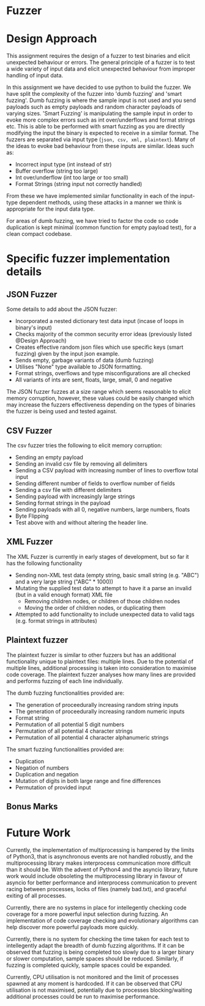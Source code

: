 Fuzzer
===========

# Design Approach
This assignment requires the design of a fuzzer to test binaries and elicit unexpected behaviour or errors.
The general principle of a fuzzer is to test a wide variety of input data and elicit unexpected behaviour from improper handling of input data.

In this assignment we have decided to use python to build the fuzzer. We have split the complexity of the fuzzer into 'dumb fuzzing' and 'smart fuzzing'. Dumb fuzzing is where the sample input is not used and you send payloads such as empty payloads and random character payloads of varying sizes. 'Smart Fuzzing' is manipulating the sample input in order to evoke more complex errors such as int over/underflows and format strings etc. This is able to be performed with smart fuzzing as you are directly modifying the input the binary is expected to receive in a similar format. The fuzzers are separated via input type (`json, csv, xml, plaintext`). Many of the ideas to evoke bad behaviour from these inputs are similar. Ideas such as:
- Incorrect input type (int instead of str)
- Buffer overflow (string too large)
- Int over/underflow (int too large or too small)
- Format Strings (string input not correctly handled)

From these we have implemented similar functionality in each of the input-type dependent methods, using these attacks in a manner we think is appropriate for the input data type.

For areas of dumb fuzzing, we have tried to factor the code so code duplication is kept minimal (common function for empty payload test), for a clean compact codebase.


# Specific fuzzer implementation details
## JSON Fuzzer
Some details to add about the JSON fuzzer:
- Incorporated a nested dictionary test data input (incase of loops in binary's input)
- Checks majority of the common security error ideas (previously listed @Design Approach)
- Creates effective random json files which use specific keys (smart fuzzing) given by the input json example.
- Sends empty, garbage variants of data (dumb fuzzing)
- Utilises "None" type available to JSON formatting.
- Format strings, overflows and type misconfigurations are all checked
- All variants of ints are sent, floats, large, small, 0 and negative

The JSON fuzzer fuzzes at a size range which seems reasonable to elicit memory corruption, however, these values could be easily changed which may increase 
the fuzzers effectiveness depending on the types of binaries the fuzzer is being used and tested against.



## CSV Fuzzer
The csv fuzzer tries the following to elicit memory corruption:  
- Sending an empty payload 
- Sending an invalid csv file by removing all delimiters
- Sending a CSV payload with increasing number of lines to overflow total input
- Sending different number of fields to overflow number of fields
- Sending a csv file with different delimiters
- Sending payload with increasingly large strings
- Sending format strings in the payload 
- Sending payloads with all 0, negative numbers, large numbers, floats
- Byte Flipping
- Test above with and without altering the header line.


## XML Fuzzer
The XML Fuzzer is currently in early stages of development, but so far it has the following functionality
- Sending non-XML test data (empty string, basic small string (e.g. "ABC") and a very large string ("ABC" * 1000))
- Mutating the supplied test data to attempt to have it a parse an invalid (but in a valid enough format) XML file
    - Removing children nodes, or children of those children nodes
    - Moving the order of children nodes, or duplicating them
- Attempted to add functionality to include unexpected data to valid tags (e.g. format strings in attributes)

## Plaintext fuzzer
The plaintext fuzzer is similar to other fuzzers but has an additional functionality unique to plaintext files: multiple lines.
Due to the potential of multiple lines, additional processing is taken into consideration to maximise code coverage.
The plaintext fuzzer analyses how many lines are provided and performs fuzzing of each line individually.

The dumb fuzzing functionalities provided are:
- The generation of proceedurally increasing random string inputs
- The generation of proceedurally increasing random numeric inputs
- Format string
- Permutation of all potential 5 digit numbers
- Permutation of all potential 4 character strings
- Permutation of all potential 4 character alphanumeric strings

The smart fuzzing functionalities provided are:
- Duplication
- Negation of numbers
- Duplication and negation
- Mutation of digits in both large range and fine differences
- Permutation of provided input

## Bonus Marks

# Future Work
Currently, the implementation of multiprocessing is hampered by the limits of Python3, that is asynchronous events are not handled robustly,
and the multiprocessing library makes interprocess communication more difficult than it should be. With the advent of Python4 and the asyncio library,
future work would include obsoleting the multiprocessing library in favour of asyncio for better performance and interprocess communication to prevent
racing between processes, locks of files (namely bad.txt), and graceful exiting of all processes.

Currently, there are no systems in place for intellegently checking code coverage for a more powerful input selection during fuzzing. An implementation 
of code coverage checking and evolutionary algorithms can help discover more powerful payloads more quickly.

Currently, there is no system for checking the time taken for each test to intellegently adapt the breadth of dumb fuzzing algorithms. If it can be 
observed that fuzzing is being completed too slowly due to a larger binary or slower computation, sample spaces should be reduced. Similarly, if 
fuzzing is completed quickly, sample spaces could be expanded.

Currently, CPU utilisation is not monitored and the limit of processes spawned at any moment is hardcoded. If it can be observed that CPU utilisation is 
not maximised, potentially due to processes blocking/waiting additional processes could be run to maximise performance.
